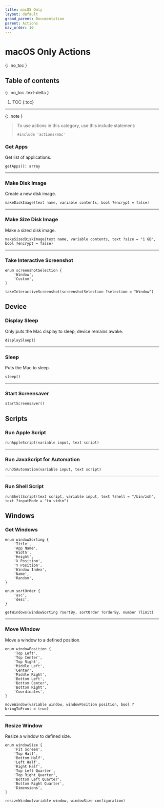 ```yaml
---
title: macOS Only
layout: default
grand_parent: Documentation
parent: Actions
nav_order: 10
---
```


# macOS Only Actions
{: .no_toc }

## Table of contents
{: .no_toc .text-delta }

1. TOC
{:toc}

---

{: .note }
> To use actions in this category, use this include statement:
>
> ```
> #include 'actions/mac'
> ```

### Get Apps

Get list of applications.

```
getApps(): array
```

---

### Make Disk Image

Create a new disk image.

```
makeDiskImage(text name, variable contents, bool ?encrypt = false)
```

---

### Make Size Disk Image

Make a sized disk image.

```
makeSizedDiskImage(text name, variable contents, text ?size = "1 GB", bool ?encrypt = false)
```

---

### Take Interactive Screenshot

```
enum screenshotSelection {
    'Window',
    'Custom',
}

takeInteractiveScreenshot(screenshotSelection ?selection = "Window")
```

## Device

### Display Sleep

Only puts the Mac display to sleep, device remains awake.

```
displaySleep()
```

---

### Sleep

Puts the Mac to sleep.

```
sleep()
```

---

### Start Screensaver

```
startScreensaver()
```

## Scripts

### Run Apple Script

```
runAppleScript(variable input, text script)
```

---

### Run JavaScript for Automation

```
runJSAutomation(variable input, text script)
```

---

### Run Shell Script

```
runShellScript(text script, variable input, text ?shell = "/bin/zsh", text ?inputMode = "to stdin")
```

## Windows

### Get Windows

```
enum windowSorting {
    'Title',
    'App Name',
    'Width',
    'Height',
    'X Position',
    'Y Position',
    'Window Index',
    'Name',
    'Random',
}

enum sortOrder {
    'asc',
    'desc',
}

getWindows(windowSorting ?sortBy, sortOrder ?orderBy, number ?limit)
```

---

### Move Window

Move a window to a defined position.

```
enum windowPosition {
    'Top Left',
    'Top Center',
    'Top Right',
    'Middle Left',
    'Center',
    'Middle Right',
    'Bottom Left',
    'Bottom Center',
    'Bottom Right',
    'Coordinates',
}

moveWindow(variable window, windowPosition position, bool ?bringToFront = true)
```

---

### Resize Window

Resize a window to defined size.

```
enum windowSize {
    'Fit Screen',
    'Top Half',
    'Bottom Half',
    'Left Half',
    'Right Half',
    'Top Left Quarter',
    'Top Right Quarter',
    'Bottom Left Quarter',
    'Bottom Right Quarter',
    'Dimensions',
}

resizeWindow(variable window, windowSize configuration)
```
